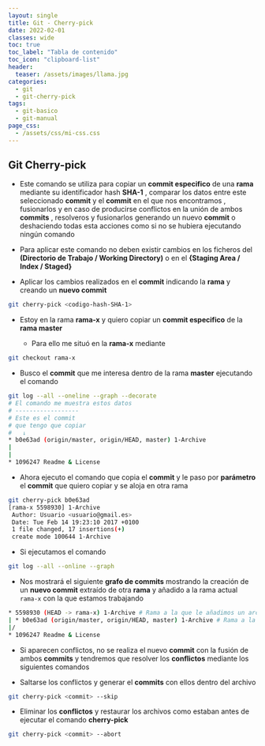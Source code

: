 ```yaml
---
layout: single
title: Git - Cherry-pick
date: 2022-02-01
classes: wide
toc: true
toc_label: "Tabla de contenido"
toc_icon: "clipboard-list"
header:
  teaser: /assets/images/llama.jpg
categories:
  - git
  - git-cherry-pick
tags:
  - git-basico
  - git-manual
page_css: 
  - /assets/css/mi-css.css
---
```


## Git Cherry-pick

* Este comando se utiliza para copiar un **commit especifico** de una **rama** mediante su identificador hash **SHA-1** , comparar los datos entre este seleccionado **commit** y el **commit** en el que nos encontramos , fusionarlos y en caso de producirse conflictos en la unión de ambos **commits** , resolveros y fusionarlos generando un nuevo **commit** o deshaciendo todas esta acciones como si no se hubiera ejecutando ningún comando

* Para aplicar este comando no deben existir cambios en los ficheros del **(Directorio de Trabajo / Working Directory)** o en el **{Staging Area / Index / Staged}**

* Aplicar los cambios realizados en el **commit** indicando la **rama** y creando un **nuevo commit**

```bash
git cherry-pick <codigo-hash-SHA-1>
```

* Estoy en la rama **rama-x** y quiero copiar un **commit especifico** de la **rama master**

  * Para ello me situó en la **rama-x** mediante

```bash
git checkout rama-x
```

* Busco el **commit** que me interesa dentro de la rama **master** ejecutando el comando

```bash
git log --all --oneline --graph --decorate
# El comando me muestra estos datos
# ------------------
# Este es el commit 
# que tengo que copiar
#   ↓
* b0e63ad (origin/master, origin/HEAD, master) 1-Archive
|  
|  
* 1096247 Readme & License
```

* Ahora ejecuto el comando que copia el **commit** y le paso por **parámetro** el **commit** que quiero copiar y se aloja en otra rama

```bash
git cherry-pick b0e63ad
[rama-x 5598930] 1-Archive
 Author: Usuario <usuario@gmail.es>
 Date: Tue Feb 14 19:23:10 2017 +0100
 1 file changed, 17 insertions(+)
 create mode 100644 1-Archive
```

* Si ejecutamos el comando

```bash
git log --all --online --graph
```

* Nos mostrará el siguiente **grafo de commits** mostrando la creación de un **nuevo commit** extraído de otra **rama** y añadido a la rama actual ``rama-x`` con la que estamos trabajando

```bash
* 5598930 (HEAD -> rama-x) 1-Archive # Rama a la que le añadimos un archivo de la rama 'master'  
| * b0e63ad (origin/master, origin/HEAD, master) 1-Archive # Rama a la que le hemos extraído el contenido
|/  
* 1096247 Readme & License
```

* Si aparecen conflictos, no se realiza el nuevo **commit** con la fusión de ambos **commits** y tendremos que resolver los **conflictos** mediante los siguientes comandos

* Saltarse los conflictos y generar el **commits** con ellos dentro del archivo

```bash
git cherry-pick <commit> --skip
```

* Eliminar los **conflictos** y restaurar los archivos como estaban antes de ejecutar el comando **cherry-pick**

```bash
git cherry-pick <commit> --abort
```
